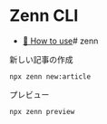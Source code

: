 # Zenn CLI

* [📘 How to use](https://zenn.dev/zenn/articles/zenn-cli-guide)# zenn

新しい記事の作成
```
npx zenn new:article
```

プレビュー
```
npx zenn preview
```